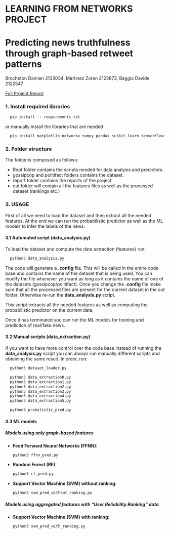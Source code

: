 # LEARNING FROM NETWORKS PROJECT
# Predicting news truthfulness through graph-based retweet patterns
Brocheton Damien 2133034, Martinez Zoren 2123873, Baggio Davide 2122547

[Full Project Report](https://github.com/davidebaggio/LFN_proj/blob/master/report/final_report.pdf)  

### 1. Install required libraries

```bash
  pip install -r requirements.txt
```
or manually install the libraries that are needed
```bash
  pip install matplotlib networkx numpy pandas scikit_learn tensorflow
```

### 2. Folder structure

The folder is composed as follows:
- Root folder contains the scripts needed for data analysis and predictors.
- gossipcop and politifact folders contains the dataset.
- report folder contains the reports of the project
- out folder will contain all the features files as well as the processed dataset (rankings etc.)

### 3. USAGE

First of all we need to load the dataset and then extract all the needed features. At the end we can run the probabilistic predictor as well as the ML models to infer the labels of the news.

#### 3.1 Automated script (data_analysis.py)

To load the dataset and compute the data extraction (features) run:
```bash
  python3 data_analysis.py
```
The code will generate a **.config** file. This will be called in the entire code base and contains the name of the dataset that is being used. You can modify the file whenever you want as long as it contains the name of one of the datasets (gossipcop/politifact). Once you change the **.config** file make sure that all the processed files are present for the current dataset in the *out* folder. Otherwise re-run the **data_analysis.py** script.

This script extracts all the needed features as well as computing the probabilistic predictor on the current data.

Once it has terminated you can run the ML models for training and prediction of real/fake news.

#### 3.2 Manual scripts (data_extraction.py)
If you want to have more control over the code base instead of running the **data_analysis.py** script you can always run manually different scripts and obtaining the same result. In order, run:

```bash
  python3 dataset_loader.py

  python3 data_extraction0.py
  python3 data_extraction1.py
  python3 data_extraction2.py
  python3 data_extraction3.py
  python3 data_extraction4.py
  python3 data_extraction5.py

  python3 probalistic_pred.py
```

#### 3.3 ML models

##### Models using only graph-based features

- **Feed Forward Neural Networks (FFNN)**: 
  ```bash
  python3 ffnn_pred.py
  ```

- **Random Forest (RF)**: 
  ```bash
  python3 rf_pred.py
  ```

- **Support Vector Machine (SVM) without ranking**: 
  ```bash
  python3 svm_pred_without_ranking.py 
  ```

##### Models using aggregated features with "User Reliability Ranking" data

- **Support Vector Machine (SVM) with ranking**: 
  ```bash
  python3 svm_pred_with_ranking.py 
  ```
